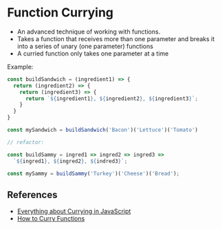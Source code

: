 # Function Currying

- An advanced technique of working with functions.
- Takes a function that receives more than one parameter and breaks it into a series of unary (one parameter) functions
- A curried function only takes one parameter at a time

Example:

``` js
const buildSandwich = (ingredient1) => {
  return (ingredient2) => {
    return (ingredient3) => {
      return `${ingredient1}, ${ingredient2}, ${ingredient3}`;
    }
  }
}

const mySandwich = buildSandwich('Bacon')('Lettuce')('Tomato')

// refactor:

const buildSammy = ingred1 => ingred2 => ingred3 =>
  `${ingred1}, ${ingred2}, ${indred3}`;

const mySammy = buildSammy('Turkey')('Cheese')('Bread');
```

## References

- [Everything about Currying in JavaScript](https://blog.bitsrc.io/understanding-currying-in-javascript-ceb2188c339)
- [How to Curry Functions](https://www.youtube.com/watch?v=I4MebkHvj8g)
